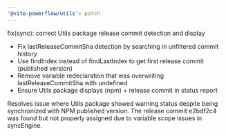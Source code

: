```yaml
---
'@vite-powerflow/utils': patch
---
```


fix(sync): correct Utils package release commit detection and display

- Fix lastReleaseCommitSha detection by searching in unfiltered commit history
- Use findIndex instead of findLastIndex to get first release commit (published version)
- Remove variable redeclaration that was overwriting lastReleaseCommitSha with undefined
- Ensure Utils package displays (npm) + release commit in status report

Resolves issue where Utils package showed warning status despite being
synchronized with NPM published version. The release commit e2bdf2c4 was
found but not properly assigned due to variable scope issues in syncEngine.
